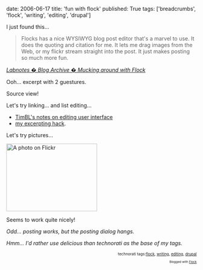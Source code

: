 date: 2006-06-17
title: 'fun with flock'
published: True
tags: ['breadcrumbs', 'flock', 'writing', 'editing', 'drupal']

<p>I just found this...</p>

<blockquote cite="Labnotes � Blog Archive � Mucking around with Flock">Flocks has a nice WYSIWYG blog post editor that's a marvel to use. It does the quoting and citation for me. It lets me drag images from the Web, or my flickr stream straight into the post. It just makes posting so much more fun.</blockquote><p class="citation"><cite cite="http://blog.labnotes.org/2005/10/20/mucking-with-flock/"><a href="http://blog.labnotes.org/2005/10/20/mucking-with-flock/">Labnotes � Blog Archive � Mucking around with Flock</a></cite></p>

Ooh... excerpt with 2 guestures.<p>Source view!</p>

<p>Let's try linking... and list editing...</p>

<ul>
<li><a href="http://www.w3.org/DesignIssues/Editor.html">TimBL's notes on editing user interface</a></li>
<li><a href="http://www.w3.org/2000/08/eb58">my excerpting hack</a>.<br/>
</li>
</ul>
<p>Let's try pictures...<br/>
</p>

<p><a href="http://www.flickr.com/photos/dckc/82223062/in/set-1762949/"><img width="240" height="179" src="http://static.flickr.com/41/82223062_32b8820d6e_m.jpg" alt="A photo on Flickr" title="fishing derby" /></a></p>

<p>Seems to work quite nicely!<br/>
</p>

<p><em>Odd... posting works, but the posting dialog hangs.</em></p>

<p><em>Hmm... I'd rather use delicious than technorati as the base of my tags.</em></p>

<!-- technorati tags begin --><p style="font-size:10px;text-align:right;">technorati tags:<a href="http://technorati.com/tag/flock" rel="tag">flock</a>, <a href="http://technorati.com/tag/writing" rel="tag">writing</a>, <a href="http://technorati.com/tag/editing" rel="tag">editing</a>, <a href="http://technorati.com/tag/drupal" rel="tag">drupal</a></p><!-- technorati tags end --><p style="text-align: right; font-size: 8px">Blogged with <a href="http://www.flock.com" title="Flock" target="_new">Flock</a></p>